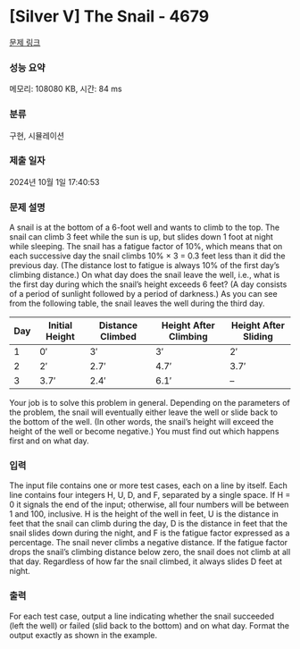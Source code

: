 # [Silver V] The Snail - 4679 

[문제 링크](https://www.acmicpc.net/problem/4679) 

### 성능 요약

메모리: 108080 KB, 시간: 84 ms

### 분류

구현, 시뮬레이션

### 제출 일자

2024년 10월 1일 17:40:53

### 문제 설명

<p>A snail is at the bottom of a 6-foot well and wants to climb to the top. The snail can climb 3 feet while the sun is up, but slides down 1 foot at night while sleeping. The snail has a fatigue factor of 10%, which means that on each successive day the snail climbs 10% × 3 = 0.3 feet less than it did the previous day. (The distance lost to fatigue is always 10% of the first day’s climbing distance.) On what day does the snail leave the well, i.e., what is the first day during which the snail’s height exceeds 6 feet? (A day consists of a period of sunlight followed by a period of darkness.) As you can see from the following table, the snail leaves the well during the third day.</p>

<table class="table table-bordered">
	<thead>
		<tr>
			<th>Day</th>
			<th>Initial Height</th>
			<th>Distance Climbed</th>
			<th>Height After Climbing</th>
			<th>Height After Sliding</th>
		</tr>
	</thead>
	<tbody>
		<tr>
			<td>1</td>
			<td>0′</td>
			<td>3′</td>
			<td>3′</td>
			<td>2′</td>
		</tr>
		<tr>
			<td>2</td>
			<td>2′</td>
			<td>2.7′</td>
			<td>4.7′</td>
			<td>3.7′</td>
		</tr>
		<tr>
			<td>3</td>
			<td>3.7′</td>
			<td>2.4′</td>
			<td>6.1′</td>
			<td>–</td>
		</tr>
	</tbody>
</table>

<p>Your job is to solve this problem in general. Depending on the parameters of the problem, the snail will eventually either leave the well or slide back to the bottom of the well. (In other words, the snail’s height will exceed the height of the well or become negative.) You must find out which happens first and on what day.</p>

### 입력 

 <p>The input file contains one or more test cases, each on a line by itself. Each line contains four integers H, U, D, and F, separated by a single space. If H = 0 it signals the end of the input; otherwise, all four numbers will be between 1 and 100, inclusive. H is the height of the well in feet, U is the distance in feet that the snail can climb during the day, D is the distance in feet that the snail slides down during the night, and F is the fatigue factor expressed as a percentage. The snail never climbs a negative distance. If the fatigue factor drops the snail’s climbing distance below zero, the snail does not climb at all that day. Regardless of how far the snail climbed, it always slides D feet at night.</p>

### 출력 

 <p>For each test case, output a line indicating whether the snail succeeded (left the well) or failed (slid back to the bottom) and on what day. Format the output exactly as shown in the example.</p>

